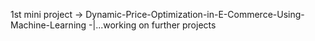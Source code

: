 1st mini project
-> Dynamic-Price-Optimization-in-E-Commerce-Using-Machine-Learning
-|...working on further projects

